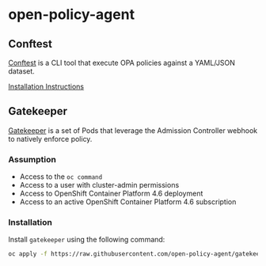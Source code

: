 # open-policy-agent

## Conftest
[Conftest](https://github.com/open-policy-agent/conftest) is a CLI tool that 
execute OPA policies against a YAML/JSON dataset. 

[Installation Instructions](https://www.conftest.dev/install/)


## Gatekeeper
[Gatekeeper](https://github.com/open-policy-agent/gatekeeper) is a set of Pods 
that leverage the Admission Controller webhook to natively enforce policy.

### Assumption
- Access to the `oc command`
- Access to a user with cluster-admin permissions
- Access to OpenShift Container Platform 4.6 deployment
- Access to an active OpenShift Container Platform 4.6 subscription

### Installation
Install `gatekeeper` using the following command:
```bash
oc apply -f https://raw.githubusercontent.com/open-policy-agent/gatekeeper/release-3.2/deploy/gatekeeper.yaml
```

